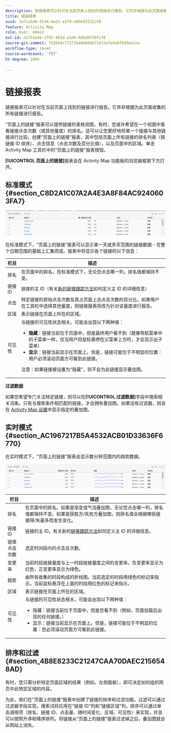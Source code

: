 ```yaml
---
description: 链接报表可以针对在当前页面上找到的链接进行报告。它并非根据为此页面收集的所有链接进行报告。
title: 链接报表
uuid: 1e7ca5d8-d144-4a21-a2f9-e05bd3232c59
feature: Activity Map
role: User, Admin
exl-id: d17b1bde-1785-461d-a1d8-66bd9739fc78
source-git-commit: 7226b4c77371b486006671d72efa9e0f0d9eb1ea
workflow-type: tm+mt
source-wordcount: '757'
ht-degree: 100%

---
```


# 链接报表

链接报表可以针对在当前页面上找到的链接进行报告。它并非根据为此页面收集的所有链接进行报告。

“页面上的链接”报表可以提供链接的表格视图。有时，您或许希望在一个视图中查看链接点击次数（或其他量度）的排名。这可以让您更好地将某一个链接与其他链接进行比较。创建“页面上的链接”报表，其中包括页面上所有链接的排名列表（按链接 ID 排序）、点击信息（点击次数及百分比值），以及页面中的区域。单击 Activity Map 工具栏中的“页面上的链接”报表按钮。

**[!UICONTROL 页面上的链接]**&#x200B;报表会在 Activity Map 功能板的浏览器框架下方打开。

## 标准模式 {#section_C8D2A1C07A2A4E3A8F84AC9240603FA7}

![](assets/links_in_page.png)

在标准模式下，“页面上的链接”报表可以显示某一天或多天范围的链接数据 - 在整个日期范围的基础上汇集而成。报表中将显示各个链接的以下信息：

<table id="table_3DE41B2CFA644B70AF802A3123CE51D9"> 
 <thead> 
  <tr> 
   <th colname="col1" class="entry"> 栏目 </th> 
   <th colname="col2" class="entry"> 描述 </th> 
  </tr> 
 </thead>
 <tbody> 
  <tr> 
   <td colname="col1"> 排名 </td> 
   <td colname="col2"> 在页面中的排名。在标准模式下，无论您点击哪一列，排名值都保持不变。 </td> 
  </tr> 
  <tr> 
   <td colname="col1"> 链接 ID </td> 
   <td colname="col2">链接的主 ID（有关<a href="/help/analyze/activity-map/activitymap-link-tracking/activitymap-link-tracking-methodology.md">新的链接跟踪方法</a>如何定义主 ID 的详细信息） </td> 
  </tr> 
  <tr> 
   <td colname="col1"> 点击 </td> 
   <td colname="col2"> 特定链接的原始点击次数及其占页面上总点击次数的百分比。如果用户在工具栏中选择其他量度，则链接报表将改为针对该量度进行报告。 </td> 
  </tr> 
  <tr> 
   <td colname="col1"> 区域 </td> 
   <td colname="col2"> 表示链接在页面上所在的区域。 </td> 
  </tr> 
  <tr> 
   <td colname="col1"> 可见性 </td> 
   <td colname="col2">与链接的可见性状态相关。可能会出现以下两种值： 
    <ul id="ul_BABCC0F64145407C9D439150A6898E6D">
     <li id="li_9AF0479BDCEB4A44A37292FAABFA83A5"><b>隐藏</b>：链接当前位于页面中，但是最终用户看不到（就像导航菜单中的子菜单一样，仅当用户将鼠标悬停在父菜单上方时，才会显示出子菜单） </li>
     <li id="li_C6FA4EC27EDD4341AB9821E2B4BC9E60"><b>显示</b>：链接当前显示在页面上。但是，链接可能位于不明显的位置：用户必须滚动页面方可看到此链接。 </li>
    </ul><p>注意：如果链接被设置为“隐藏”，则不会为此链接显示叠加图。 </p></td> 
  </tr> 
 </tbody> 
</table>

**过滤数据**

如果您希望专门关注特定链接，则可以在&#x200B;**[!UICONTROL 过滤数据]**&#x200B;字段中搜索相关词条。只有与搜索条件相匹配的链接，才会拥有叠加图。如果没有过滤器，则会在 [Activity Map 设置](/help/analyze/activity-map/activitymap-overlay-settings.md)中显示指定的叠加图。

## 实时模式 {#section_AC1967217B5A4532ACB01D33636F6770}

在实时模式下，“页面上的链接”报表会显示数分钟范围内的趋势数据。

![](assets/links_on_page.png)

<table id="table_61D1FB0F02894055A1AB394DE4FE4742"> 
 <thead> 
  <tr> 
   <th colname="col1" class="entry"> 栏目 </th> 
   <th colname="col2" class="entry"> 描述 </th> 
  </tr> 
 </thead>
 <tbody> 
  <tr> 
   <td colname="col1"> 排名 </td> 
   <td colname="col2"> 在页面中的排名。如果是渐变或气泡叠加图，无论您点击哪一列，排名值都保持不变。如果是获胜方/失败方叠加图，则排名值会根据哪些链接得/失最多而发生变化。 </td> 
  </tr> 
  <tr> 
   <td colname="col1"> 链接 ID </td> 
   <td colname="col2">链接的主 ID。有关新的<a href="/help/analyze/activity-map/activitymap-link-tracking/activitymap-link-tracking-methodology.md">链接跟踪方法</a>如何定义主 ID 的详细信息。 </td>
  </tr> 
  <tr> 
   <td colname="col1"> 链接点击次数 </td> 
   <td colname="col2"> 选定时间段内的点击总次数。 </td> 
  </tr> 
  <tr> 
   <td colname="col1"> 变更率 </td> 
   <td colname="col2"> 当前时段链接量度与上一时段链接量度之间的变更率。负变更率显示为红色，正变更率显示为绿色。 </td> 
  </tr> 
  <tr> 
   <td colname="col1"> 趋势 </td> 
   <td colname="col2"> 由所有收集的时段构成的折线图。当前选定的时段用绿色的标记来指示。当前鼠标悬浮在上面的时段用红色的标记来指示。 </td> 
  </tr> 
  <tr> 
   <td colname="col1"> 区域 </td> 
   <td colname="col2"> 表示链接在页面上所在的区域。 </td> 
  </tr> 
  <tr> 
   <td colname="col1"> 可见性 </td> 
   <td colname="col2">与链接的可见性状态相关。可能会出现以下两种值： 
    <ul id="ul_B10C55ED4D3C4CF99506DC467E2E7CFB">
     <li id="li_EA646722A51041CC9E62C56DEF92C81F">隐藏：链接当前位于页面中，但是您看不到（例如，页面加载后出现的任何链接。） </li>
     <li id="li_F9543614C2894003AC9984A7404E2785">显示：链接当前显示在页面上。但是，链接可能位于不明显的位置：您必须滚动页面方可看到此链接。 </li>
    </ul></td> 
  </tr> 
 </tbody> 
</table>

## 排序和过滤 {#section_4B8E8233C21247CAA70DAEC2156548AD}

有时，您只需分析特定页面区域的结果（例如，左侧面板），即可决定如何组织网页中此特定区域的内容。

为此，我们在“页面上的链接”报表中创建了链接的排序和过滤功能。过滤可以通过过滤器字段实现，搜索词将应用在“链接 ID”列和“链接区域”列。排序可以通过单击调用项（排名、链接 ID、点击量、随时间变化、区域、可见性）来实现，并且可以按照升序和降序排列。将链接从“页面上的链接”报表过滤掉之后，叠加图就会从网站上消失。
